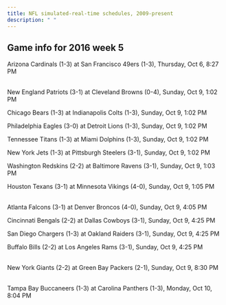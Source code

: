 ```yaml
---
title: NFL simulated-real-time schedules, 2009-present
description: " "
---
```


## Game info for 2016 week 5
Arizona Cardinals (1-3) at San Francisco 49ers (1-3), Thursday, Oct 6, 8:27 PM

<br/>New England Patriots (3-1) at Cleveland Browns (0-4), Sunday, Oct 9, 1:02 PM

Chicago Bears (1-3) at Indianapolis Colts (1-3), Sunday, Oct 9, 1:02 PM

Philadelphia Eagles (3-0) at Detroit Lions (1-3), Sunday, Oct 9, 1:02 PM

Tennessee Titans (1-3) at Miami Dolphins (1-3), Sunday, Oct 9, 1:02 PM

New York Jets (1-3) at Pittsburgh Steelers (3-1), Sunday, Oct 9, 1:02 PM

Washington Redskins (2-2) at Baltimore Ravens (3-1), Sunday, Oct 9, 1:03 PM

Houston Texans (3-1) at Minnesota Vikings (4-0), Sunday, Oct 9, 1:05 PM

<br/>Atlanta Falcons (3-1) at Denver Broncos (4-0), Sunday, Oct 9, 4:05 PM

Cincinnati Bengals (2-2) at Dallas Cowboys (3-1), Sunday, Oct 9, 4:25 PM

San Diego Chargers (1-3) at Oakland Raiders (3-1), Sunday, Oct 9, 4:25 PM

Buffalo Bills (2-2) at Los Angeles Rams (3-1), Sunday, Oct 9, 4:25 PM

<br/>New York Giants (2-2) at Green Bay Packers (2-1), Sunday, Oct 9, 8:30 PM

<br/>Tampa Bay Buccaneers (1-3) at Carolina Panthers (1-3), Monday, Oct 10, 8:04 PM

